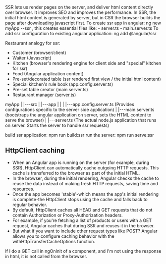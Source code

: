 SSR lets us render pages on the server, and deliver html content directly over browser. It improves SEO and improves the performance.
In SSR, the initial html content is generated by server, but in CSR the browser builds the page after downloading javascript first. 
To create ssr app in angular:
    ng new myApp --ssr
    , this creates essential files like:
        - server.ts
        - main.server.ts
To add ssr configuration to existing angular application:
    ng add @angular/ssr


Restaurant analogy for ssr:
- Customer (browser/client)
- Waiter (Javascript)
- Kitchen (browser's rendering engine for client side and "special" kitchen for ssr)
- Food (Angular application content)
- Pre-set/decorated table (ssr rendered first view / the initial html content)
- Special kitchen's rule book (app.config.server.ts)
- Pre-set table creator (main.server.ts)
- Restaurant manager (server.ts)


myApp
|
|---src
    |
    |---app
    |   |
    |   |---app.config.server.ts (Provides configurations specific to the server side application)
    |
    |---main.server.ts (bootstraps the angular application on server, sets the HTML content to serve the browser)
    |
    |---server.ts (The actual node.js application that runs on server. Starts the server to handle ssr requests)



build ssr application:
    npm run build:ssr
run the server:
    npm run serve:ssr


## HttpClient caching
- When an Angular app is running on the server (for example, during SSR), HttpClient can automatically cache outgoing HTTP requests. This cache is transferred to the browser as part of the initial HTML.
- In the browser, during the initial rendering, Angular checks the cache to reuse the data instead of making fresh HTTP requests, saving time and resources.
- Once the app becomes 'stable'-which means the app's initial rendering is complete-the HttpClient stops using the cache and falls back to regular behavior.
- By default, HttpClient caches all HEAD and GET requests that do not contain Authorization or Proxy-Authorization headers.
- For example, if you're fetching a list of products or users with a GET request, Angular caches that during SSR and reuses it in the browser.
- But what if you want to include other request types like POST? Angular allows you to configure caching behavior with the withHttpTransferCacheOptions function. 


If I do a GET call in ngOnInit of a component, and I'm not using the response in html, it is not called from the browser. 